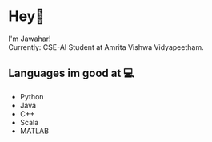 # Hey👋

I'm Jawahar! <br>
Currently: CSE-AI Student at Amrita Vishwa Vidyapeetham.

## Languages im good at 💻 
* Python 
* Java
* C++
* Scala
* MATLAB
